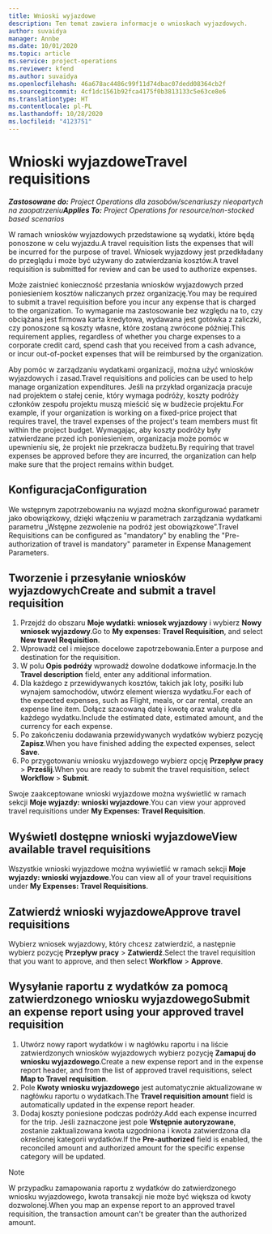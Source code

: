 ```yaml
---
title: Wnioski wyjazdowe
description: Ten temat zawiera informacje o wnioskach wyjazdowych.
author: suvaidya
manager: Annbe
ms.date: 10/01/2020
ms.topic: article
ms.service: project-operations
ms.reviewer: kfend
ms.author: suvaidya
ms.openlocfilehash: 46a678ac4486c99f11d74dbac07dedd08364cb2f
ms.sourcegitcommit: 4cf1dc1561b92fca4175f0b3813133c5e63ce8e6
ms.translationtype: HT
ms.contentlocale: pl-PL
ms.lasthandoff: 10/28/2020
ms.locfileid: "4123751"
---
```

# <a name="travel-requisitions"></a><span data-ttu-id="43c87-103">Wnioski wyjazdowe</span><span class="sxs-lookup"><span data-stu-id="43c87-103">Travel requisitions</span></span>

<span data-ttu-id="43c87-104">_**Zastosowane do:** Project Operations dla zasobów/scenariuszy nieopartych na zaopatrzeniu_</span><span class="sxs-lookup"><span data-stu-id="43c87-104">_**Applies To:** Project Operations for resource/non-stocked based scenarios_</span></span>

<span data-ttu-id="43c87-105">W ramach wniosków wyjazdowych przedstawione są wydatki, które będą ponoszone w celu wyjazdu.</span><span class="sxs-lookup"><span data-stu-id="43c87-105">A travel requisition lists the expenses that will be incurred for the purpose of travel.</span></span> <span data-ttu-id="43c87-106">Wniosek wyjazdowy jest przedkładany do przeglądu i może być używany do zatwierdzania kosztów.</span><span class="sxs-lookup"><span data-stu-id="43c87-106">A travel requisition is submitted for review and can be used to authorize expenses.</span></span>

<span data-ttu-id="43c87-107">Może zaistnieć konieczność przesłania wniosków wyjazdowych przed poniesieniem kosztów naliczanych przez organizację.</span><span class="sxs-lookup"><span data-stu-id="43c87-107">You may be required to submit a travel requisition before you incur any expense that is charged to the organization.</span></span> <span data-ttu-id="43c87-108">To wymaganie ma zastosowanie bez względu na to, czy obciążana jest firmowa karta kredytowa, wydawana jest gotówka z zaliczki, czy ponoszone są koszty własne, które zostaną zwrócone później.</span><span class="sxs-lookup"><span data-stu-id="43c87-108">This requirement applies, regardless of whether you charge expenses to a corporate credit card, spend cash that you received from a cash advance, or incur out-of-pocket expenses that will be reimbursed by the organization.</span></span>

<span data-ttu-id="43c87-109">Aby pomóc w zarządzaniu wydatkami organizacji, można użyć wniosków wyjazdowych i zasad.</span><span class="sxs-lookup"><span data-stu-id="43c87-109">Travel requisitions and policies can be used to help manage organization expenditures.</span></span> <span data-ttu-id="43c87-110">Jeśli na przykład organizacja pracuje nad projektem o stałej cenie, który wymaga podróży, koszty podróży członków zespołu projektu muszą mieścić się w budżecie projektu.</span><span class="sxs-lookup"><span data-stu-id="43c87-110">For example, if your organization is working on a fixed-price project that requires travel, the travel expenses of the project's team members must fit within the project budget.</span></span> <span data-ttu-id="43c87-111">Wymagając, aby koszty podróży były zatwierdzane przed ich poniesieniem, organizacja może pomóc w upewnieniu się, że projekt nie przekracza budżetu.</span><span class="sxs-lookup"><span data-stu-id="43c87-111">By requiring that travel expenses be approved before they are incurred, the organization can help make sure that the project remains within budget.</span></span>

## <a name="configuration"></a><span data-ttu-id="43c87-112">Konfiguracja</span><span class="sxs-lookup"><span data-stu-id="43c87-112">Configuration</span></span> 

<span data-ttu-id="43c87-113">We wstępnym zapotrzebowaniu na wyjazd można skonfigurować parametr jako obowiązkowy, dzięki włączeniu w parametrach zarządzania wydatkami parametru „Wstępne zezwolenie na podróż jest obowiązkowe”.</span><span class="sxs-lookup"><span data-stu-id="43c87-113">Travel Requisitions can be configured as "mandatory" by enabling the "Pre-authorization of travel is mandatory" parameter in Expense Management Parameters.</span></span> 

## <a name="create-and-submit-a-travel-requisition"></a><span data-ttu-id="43c87-114">Tworzenie i przesyłanie wniosków wyjazdowych</span><span class="sxs-lookup"><span data-stu-id="43c87-114">Create and submit a travel requisition</span></span>

1. <span data-ttu-id="43c87-115">Przejdź do obszaru **Moje wydatki: wniosek wyjazdowy** i wybierz **Nowy wniosek wyjazdowy**.</span><span class="sxs-lookup"><span data-stu-id="43c87-115">Go to **My expenses: Travel Requisition**, and select **New travel Requisition**.</span></span>
2. <span data-ttu-id="43c87-116">Wprowadź cel i miejsce docelowe zapotrzebowania.</span><span class="sxs-lookup"><span data-stu-id="43c87-116">Enter a purpose and destination for the requisition.</span></span>
3. <span data-ttu-id="43c87-117">W polu **Opis podróży** wprowadź dowolne dodatkowe informacje.</span><span class="sxs-lookup"><span data-stu-id="43c87-117">In the  **Travel description** field, enter any additional information.</span></span> 
4. <span data-ttu-id="43c87-118">Dla każdego z przewidywanych kosztów, takich jak loty, posiłki lub wynajem samochodów, utwórz element wiersza wydatku.</span><span class="sxs-lookup"><span data-stu-id="43c87-118">For each of the expected expenses, such as Flight, meals, or car rental, create an expense line item.</span></span> <span data-ttu-id="43c87-119">Dołącz szacowaną datę i kwotę oraz walutę dla każdego wydatku.</span><span class="sxs-lookup"><span data-stu-id="43c87-119">Include the estimated date, estimated amount, and the currency for each expense.</span></span> 
5. <span data-ttu-id="43c87-120">Po zakończeniu dodawania przewidywanych wydatków wybierz pozycję **Zapisz**.</span><span class="sxs-lookup"><span data-stu-id="43c87-120">When you have finished adding the expected expenses, select **Save**.</span></span>
6. <span data-ttu-id="43c87-121">Po przygotowaniu wniosku wyjazdowego wybierz opcję **Przepływ pracy** > **Prześlij**.</span><span class="sxs-lookup"><span data-stu-id="43c87-121">When you are ready to submit the travel requisition, select **Workflow** > **Submit**.</span></span>

<span data-ttu-id="43c87-122">Swoje zaakceptowane wnioski wyjazdowe można wyświetlić w ramach sekcji **Moje wyjazdy: wnioski wyjazdowe**.</span><span class="sxs-lookup"><span data-stu-id="43c87-122">You can view your approved travel requisitions under **My Expenses: Travel Requisition**.</span></span> 

## <a name="view-available-travel-requisitions"></a><span data-ttu-id="43c87-123">Wyświetl dostępne wnioski wyjazdowe</span><span class="sxs-lookup"><span data-stu-id="43c87-123">View available travel requisitions</span></span>

<span data-ttu-id="43c87-124">Wszystkie wnioski wyjazdowe można wyświetlić w ramach sekcji **Moje wyjazdy: wnioski wyjazdowe**.</span><span class="sxs-lookup"><span data-stu-id="43c87-124">You can view all of your travel requisitions under **My Expenses: Travel Requisitions**.</span></span>

## <a name="approve-travel-requisitions"></a><span data-ttu-id="43c87-125">Zatwierdź wnioski wyjazdowe</span><span class="sxs-lookup"><span data-stu-id="43c87-125">Approve travel requisitions</span></span>

<span data-ttu-id="43c87-126">Wybierz wniosek wyjazdowy, który chcesz zatwierdzić, a następnie wybierz pozycję **Przepływ pracy** > **Zatwierdź**.</span><span class="sxs-lookup"><span data-stu-id="43c87-126">Select the travel requisition that you want to approve, and then select **Workflow** > **Approve**.</span></span>  

## <a name="submit-an-expense-report-using-your-approved-travel-requisition"></a><span data-ttu-id="43c87-127">Wysyłanie raportu z wydatków za pomocą zatwierdzonego wniosku wyjazdowego</span><span class="sxs-lookup"><span data-stu-id="43c87-127">Submit an expense report using your approved travel requisition</span></span>

1. <span data-ttu-id="43c87-128">Utwórz nowy raport wydatków i w nagłówku raportu i na liście zatwierdzonych wniosków wyjazdowych wybierz pozycję **Zamapuj do wniosku wyjazdowego**.</span><span class="sxs-lookup"><span data-stu-id="43c87-128">Create a new expense report and in the expense report header, and from the list of approved travel requisitions, select **Map to Travel requisition**.</span></span>
2. <span data-ttu-id="43c87-129">Pole **Kwoty wniosku wyjazdowego** jest automatycznie aktualizowane w nagłówku raportu o wydatkach.</span><span class="sxs-lookup"><span data-stu-id="43c87-129">The **Travel requisition amount** field is automatically updated in the expense report header.</span></span>
3. <span data-ttu-id="43c87-130">Dodaj koszty poniesione podczas podróży.</span><span class="sxs-lookup"><span data-stu-id="43c87-130">Add each expense incurred for the trip.</span></span> <span data-ttu-id="43c87-131">Jeśli zaznaczone jest pole **Wstępnie autoryzowane**, zostanie zaktualizowana kwota uzgodniona i kwota zatwierdzona dla określonej kategorii wydatków.</span><span class="sxs-lookup"><span data-stu-id="43c87-131">If the **Pre-authorized** field is enabled, the reconciled amount and authorized amount for the specific expense category will be updated.</span></span>

> [!NOTE]
> <span data-ttu-id="43c87-132">W przypadku zamapowania raportu z wydatków do zatwierdzonego wniosku wyjazdowego, kwota transakcji nie może być większa od kwoty dozwolonej.</span><span class="sxs-lookup"><span data-stu-id="43c87-132">When you map an expense report to an approved travel requisition, the transaction amount can't be greater than the authorized amount.</span></span> 
